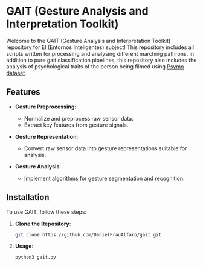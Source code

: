 # GAIT (Gesture Analysis and Interpretation Toolkit)

Welcome to the GAIT (Gesture Analysis and Interpretation Toolkit) repository for EI (Entornos Inteligentes) subject! This repository includes all scripts written for processing and analysing different marching pathrons. In addition to pure gait classification pipelines, this repository also includes the analysis of psychological traits of the person being filmed using [Psymo dataset]([URL](https://openaccess.thecvf.com/content/WACV2024/papers/Cosma_PsyMo_A_Dataset_for_Estimating_Self-Reported_Psychological_Traits_From_Gait_WACV_2024_paper.pdf)).

## Features

- **Gesture Preprocessing**:
  - Normalize and preprocess raw sensor data.
  - Extract key features from gesture signals.

- **Gesture Representation**:
  - Convert raw sensor data into gesture representations suitable for analysis.

- **Gesture Analysis**:
  - Implement algorithms for gesture segmentation and recognition.

## Installation

To use GAIT, follow these steps:

1. **Clone the Repository**:

   ```bash
   git clone https://github.com/DanielFrauAlfaro/gait.git

2. **Usage**:
   ```bash
   python3 gait.py
